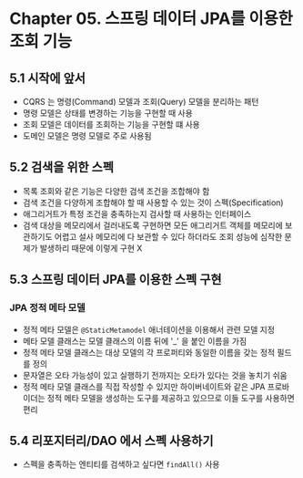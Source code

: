 # Chapter 05. 스프링 데이터 JPA를 이용한 조회 기능

## 5.1 시작에 앞서

- CQRS 는 명령(Command) 모델과 조회(Query) 모델을 분리하는 패턴
- 명령 모델은 상태를 변경하는 기능을 구현할 때 사용
- 조회 모델은 데이터를 조회하는 기능을 구현할 떄 사용
- 도메인 모델은 명령 모델로 주로 사용됨

## 5.2 검색을 위한 스펙

- 목록 조회와 같은 기능은 다양한 검색 조건을 조합해야 함
- 검색 조건을 다양하게 조합해야 할 때 사용할 수 있는 것이 스펙(Specification)
- 애그리거트가 특정 조건을 충족하는지 검사할 때 사용하는 인터페이스
- 검색 대상을 메모리에서 걸러내도록 구현하면 모든 애그리거트 객체를 메모리에 보관하기도 어렵고 설사 메모리에 다 보관할 수 있다 하더라도 조회 성능에 심작한 문제가 발생하리 때문에 이렇게 구현 X

## 5.3 스프링 데이터 JPA를 이용한 스펙 구현

### JPA 정적 메타 모델

- 정적 메타 모델은 `@StaticMetamodel` 애너테이션을 이용해서 관련 모델 지정
- 메타 모델 클래스는 모델 클래스의 이름 뒤에 '_' 을 붙인 이름을 가짐
- 정적 메타 모델 클래스는 대상 모델의 각 프로퍼티와 동일한 이름을 갖는 정적 필드를 정의
- 문자열은 오타 가능성이 있고 실행하기 전까지는 오타가 있다는 것을 놓치기 쉬움
- 정적 메타 모델 클래스를 직접 작성할 수 있지만 하이버네이트와 같은 JPA 프로바이더는 정적 메타 모델을 생성하는 도구를 제공하고 있으므로 이들 도구를 사용하면 편리

## 5.4 리포지터리/DAO 에서 스펙 사용하기

- 스펙을 충족하는 엔티티를 검색하고 싶다면 `findAll()` 사용
